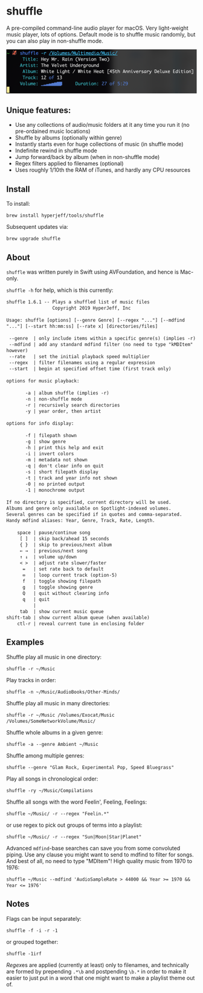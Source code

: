 shuffle
=======
A pre-compiled command-line audio player for macOS.
Very light-weight music player, lots of options.
Default mode is to shuffle music randomly,
but you can also play in non-shuffle mode.

![in action](https://github.com/hyperjeff/shuffle/blob/master/screen1.png)

## Unique features:
- Use any collections of audio/music folders at it any time you run it (no pre-ordained music locations)
- Shuffle by albums (optionally within genre)
- Instantly starts even for huge collections of music (in shuffle mode)
- Indefinite rewind in shuffle mode
- Jump forward/back by album (when in non-shuffle mode)
- Regex filters applied to filenames (optional)
- Uses roughly 1/10th the RAM of iTunes, and hardly any CPU resources

## Install
To install:
```
brew install hyperjeff/tools/shuffle
```

Subsequent updates via:
```
brew upgrade shuffle
```

## About
`shuffle` was written purely in Swift using AVFoundation, and hence is Mac-only.

`shuffle -h` for help, which is this currently:

```
shuffle 1.6.1 -- Plays a shuffled list of music files
                 Copyright 2019 HyperJeff, Inc

Usage: shuffle [options] [--genre Genre] [--regex "..."] [--mdfind "..."] [--start hh:mm:ss] [--rate x] [directories/files]

 --genre  | only include items within a specific genre(s) (implies -r)
 --mdfind | add any standard mdfind filter (no need to type "kMDItem" however)
 --rate   | set the initial playback speed multiplier
 --regex  | filter filenames using a regular expression
 --start  | begin at specified offset time (first track only)

options for music playback:

       -a | album shuffle (implies -r)
       -n | non-shuffle mode
       -r | recursively search directories
       -y | year order, then artist

options for info display:

       -f | filepath shown
       -g | show genre
       -h | print this help and exit
       -i | invert colors
       -m | metadata not shown
       -q | don't clear info on quit
       -s | short filepath display
       -t | track and year info not shown
       -0 | no printed output
       -1 | monochrome output

If no directory is specified, current directory will be used.
Albums and genre only available on Spotlight-indexed volumes.
Several genres can be specified if in quotes and comma-separated.
Handy mdfind aliases: Year, Genre, Track, Rate, Length.

    space | pause/continue song
     [ ]  | skip back/ahead 15 seconds
     { }  | skip to previous/next album
     ← →  | previous/next song
     ↑ ↓  | volume up/down
     < >  | adjust rate slower/faster
      =   | set rate back to default
      ∞   | loop current track (option-5)
      f   | toggle showing filepath
      g   | toggle showing genre
      Q   | quit without clearing info
      q   | quit
          |
     tab  | show current music queue
shift-tab | show current album queue (when available)
    ctl-r | reveal current tune in enclosing folder
```

## Examples
Shuffle play all music in one directory:
```
shuffle -r ~/Music
```

Play tracks in order:
```
shuffle -n ~/Music/AudioBooks/Other-Minds/
```

Shuffle play all music in many directories:
```
shuffle -r ~/Music /Volumes/Exocat/Music /Volumes/SomeNetworkVolume/Music/
```

Shuffle whole albums in a given genre:
```
shuffle -a --genre Ambient ~/Music
```

Shuffle among multiple genres:
```
shuffle --genre "Glam Rock, Experimental Pop, Speed Bluegrass"
```

Play all songs in chronological order:
```
shuffle -ry ~/Music/Compilations
```

Shuffle all songs with the word Feelin', Feeling, Feelings:
```
shuffle ~/Music/ -r --regex "Feelin.*"
```
or use regex to pick out groups of terms into a playlist:
```
shuffle ~/Music/ -r --regex "Sun|Moon|Star|Planet"
```

Advanced `mdfind`-base searches can save you from some convoluted piping.
Use any clause you might want to send to mdfind to filter for songs.
And best of all, no need to type "MDItem"!
High quality music from 1970 to 1976:
```
shuffle ~/Music --mdfind 'AudioSampleRate > 44000 && Year >= 1970 && Year <= 1976'
```


## Notes
Flags can be input separately:
```
shuffle -f -i -r -1
```
or grouped together:
```
shuffle -1irf
```

*Regex*es are applied (currently at least) only to filenames, and technically are formed by prepending `.*\b` and postpending `\b.*` in order to make it easier to just put in a word that one might want to make a playlist theme out of.
